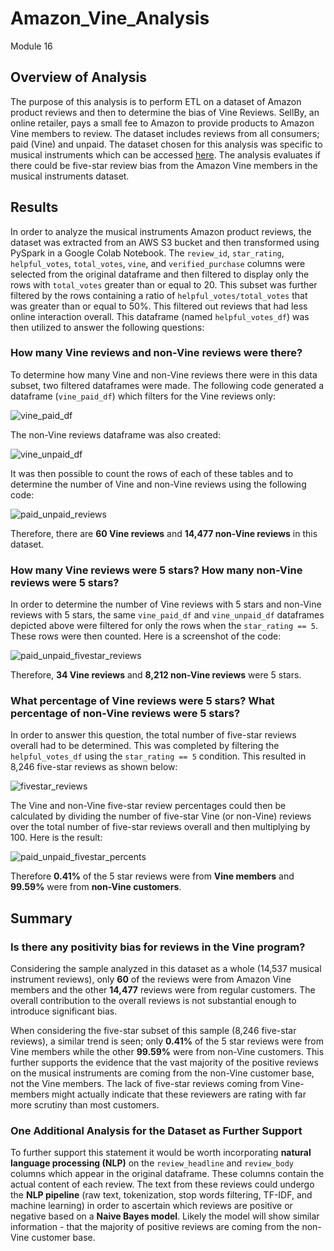 # Amazon_Vine_Analysis
Module 16

## Overview of Analysis
The purpose of this analysis is to perform ETL on a dataset of Amazon product reviews and then to determine the bias of Vine Reviews. SellBy, an online retailer, pays a small fee to Amazon to provide products to Amazon Vine members to review. The dataset includes reviews from all consumers; paid (Vine) and unpaid. The dataset chosen for this analysis was specific to musical instruments which can be accessed [here](https://s3.amazonaws.com/amazon-reviews-pds/tsv/amazon_reviews_us_Musical_Instruments_v1_00.tsv.gz). The analysis evaluates if there could be five-star review bias from the Amazon Vine members in the musical instruments dataset.

## Results

In order to analyze the musical instruments Amazon product reviews, the dataset was extracted from an AWS S3 bucket and then transformed using PySpark in a Google Colab Notebook. The `review_id`, `star_rating`, `helpful_votes`, `total_votes`, `vine`, and `verified_purchase` columns were selected from the original dataframe and then filtered to display only the rows with `total_votes` greater than or equal to 20. This subset was further filtered by the rows containing a ratio of `helpful_votes/total_votes` that was greater than or equal to 50%. This filtered out reviews that had less online interaction overall. This dataframe (named `helpful_votes_df`) was then utilized to answer the following questions:

### How many Vine reviews and non-Vine reviews were there?
To determine how many Vine and non-Vine reviews there were in this data subset, two filtered dataframes were made. The following code generated a dataframe (`vine_paid_df`) which filters for the Vine reviews only:

![vine_paid_df](https://user-images.githubusercontent.com/107309793/193490978-e63ac4f8-d4b7-466c-8d03-be9a08fa7b95.png)

The non-Vine reviews dataframe was also created:

![vine_unpaid_df](https://user-images.githubusercontent.com/107309793/193491033-0ec334e5-d367-40e1-94fa-afe103b30834.png)

It was then possible to count the rows of each of these tables and to determine the number of Vine and non-Vine reviews using the following code:

![paid_unpaid_reviews](https://user-images.githubusercontent.com/107309793/193491090-d299af85-cf5f-476b-9867-a8eed2715060.png)

Therefore, there are **60 Vine reviews** and **14,477 non-Vine reviews** in this dataset.

### How many Vine reviews were 5 stars? How many non-Vine reviews were 5 stars?
In order to determine the number of Vine reviews with 5 stars and non-Vine reviews with 5 stars, the same `vine_paid_df` and `vine_unpaid_df` dataframes depicted above were filtered for only the rows when the `star_rating == 5`. These rows were then counted. Here is a screenshot of the code:

![paid_unpaid_fivestar_reviews](https://user-images.githubusercontent.com/107309793/193711753-99dc2811-6dbf-453c-a3e1-36c1c4abf311.png)

Therefore, **34 Vine reviews** and **8,212 non-Vine reviews** were 5 stars.

### What percentage of Vine reviews were 5 stars? What percentage of non-Vine reviews were 5 stars?

In order to answer this question, the total number of five-star reviews overall had to be determined. This was completed by filtering the `helpful_votes_df` using the `star_rating == 5` condition. This resulted in 8,246 five-star reviews as shown below:

![fivestar_reviews](https://user-images.githubusercontent.com/107309793/193725750-3b31c9b8-2cd0-4f6f-9a99-f1ebe8315205.png)

The Vine and non-Vine five-star review percentages could then be calculated by dividing the number of five-star Vine (or non-Vine) reviews over the total number of five-star reviews overall and then multiplying by 100. Here is the result:

![paid_unpaid_fivestar_percents](https://user-images.githubusercontent.com/107309793/193725962-b070999f-02d9-4758-b883-cd8c344adbea.png)

Therefore **0.41%** of the 5 star reviews were from **Vine members** and **99.59%** were from **non-Vine customers**.

## Summary

### Is there any positivity bias for reviews in the Vine program?
Considering the sample analyzed in this dataset as a whole (14,537 musical instrument reviews), only **60** of the reviews were from Amazon Vine members and the other **14,477** reviews were from regular customers. The overall contribution to the overall reviews is not substantial enough to introduce significant bias.

When considering the five-star subset of this sample (8,246 five-star reviews), a similar trend is seen; only **0.41%** of the 5 star reviews were from Vine members while the other **99.59%** were from non-Vine customers. This further supports the evidence that the vast majority of the positive reviews on the musical instruments are coming from the non-Vine customer base, not the Vine members. The lack of five-star reviews coming from Vine-members might actually indicate that these reviewers are rating with far more scrutiny than most customers.

### One Additional Analysis for the Dataset as Further Support
To further support this statement it would be worth incorporating **natural language processing (NLP)** on the `review_headline` and `review_body` columns which appear in the original dataframe. These columns contain the actual content of each review. The text from these reviews could undergo the **NLP pipeline** (raw text, tokenization, stop words filtering, TF-IDF, and machine learning) in order to ascertain which reviews are positive or negative based on a **Naive Bayes model**. Likely the model will show similar information - that the majority of positive reviews are coming from the non-Vine customer base.
